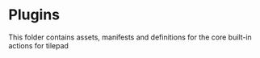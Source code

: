 # Plugins

This folder contains assets, manifests and definitions for the core built-in actions for tilepad